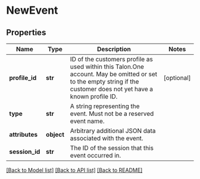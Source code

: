 # NewEvent

## Properties
Name | Type | Description | Notes
------------ | ------------- | ------------- | -------------
**profile_id** | **str** | ID of the customers profile as used within this Talon.One account. May be omitted or set to the empty string if the customer does not yet have a known profile ID. | [optional] 
**type** | **str** | A string representing the event. Must not be a reserved event name. | 
**attributes** | **object** | Arbitrary additional JSON data associated with the event. | 
**session_id** | **str** | The ID of the session that this event occurred in. | 

[[Back to Model list]](../README.md#documentation-for-models) [[Back to API list]](../README.md#documentation-for-api-endpoints) [[Back to README]](../README.md)


